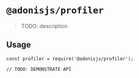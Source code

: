 # `@adonisjs/profiler`

> TODO: description

## Usage

```
const profiler = require('@adonisjs/profiler');

// TODO: DEMONSTRATE API
```
